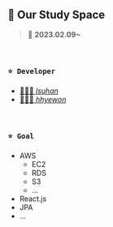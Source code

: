 ## 📌 Our Study Space
> 📅  **2023.02.09~**

<br />

### ```⭐ Developer```
- [👨🏻‍💻 _lsuhan_](https://github.com/lsuhan)
- [👩🏻‍💻 _hhyewon_](https://github.com/)

<br />

### ```⭐ Goal```
 - AWS
   - EC2
   - RDS
   - S3
   - ...
 - React.js
 - JPA
 - ...
